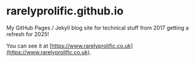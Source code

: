 # rarelyprolific.github.io

My GitHub Pages / Jekyll blog site for technical stuff from 2017 getting a refresh for 2025!

You can see it at [https://www.rarelyprolific.co.uk](https://www.rarelyprolific.co.uk).
